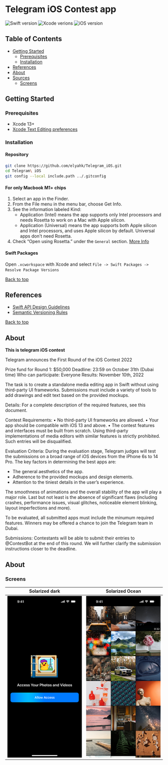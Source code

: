 # Telegram iOS Contest app
![Swift version](https://github.com/superdispatch/carrier-tms-ios/blob/badges/.github/badges/swift-version.svg)
![Xcode verions](https://github.com/superdispatch/carrier-tms-ios/blob/badges/.github/badges/xcode-version.svg)
![iOS version](https://github.com/superdispatch/carrier-tms-ios/blob/badges/.github/badges/ios-version.svg)

## Table of Contents

- [Getting Started](#getting-started)
    - [Prerequisites](#prerequisites)
    - [Installation](#installation)
- [References](#references)
- [About](#about)
- [Sources](#sources)
    - [Screens](#screens)

## Getting Started

### Prerequisites
- Xcode 13+
- [Xcode Text Editing preferences](docs/XcodePreferences.md)

### Installation

#### Repository
```bash
git clone https://github.com/elyahk/Telegram_iOS.git
cd Telegram\ iOS
git config --local include.path ../.gitconfig
```

#### For only Macbook M1+ chips
1. Select an app in the Finder.
2. From the File menu in the menu bar, choose Get Info.
3. See the information labeled Kind:
    * Application (Intel) means the app supports only Intel processors and needs Rosetta to work on a Mac with Apple silicon.
    * Application (Universal) means the app supports both Apple silicon and Intel processors, and uses Apple silicon by default. Universal apps don't need Rosetta.
4. Check “Open using Rosetta.” under the `General` section. [More Info](https://support.apple.com/en-us/HT211861)

#### Swift Packages
Open `.xcworkspace` with Xcode and select `File -> Swift Packages -> Resolve Package Versions`

[Back to top](#table-of-contents)

## References

- [Swift API Design Guidelines](https://swift.org/documentation/api-design-guidelines)
- [Semantic Versioning Rules](https://semver.org/)

[Back to top](#table-of-contents)

## About
**This is telegram iOS contest**

Telegram announces the First Round of the iOS Contest 2022

Prize fund for Round 1: $50,000 
Deadline: 23:59 on October 31th (Dubai time)
Who can participate: Everyone
Results: November 10th, 2022

The task is to create a standalone media editing app in Swift without using third-party UI frameworks. Submissions must include a variety of tools to add drawings and edit text based on the provided mockups.

Details: 
For a complete description of the required features, see this document.

Contest Requirements:
• No third-party UI frameworks are allowed.
• Your app should be compatible with iOS 13 and above.
• The contest features and interfaces must be built from scratch. Using third-party implementations of media editors with similar features is strictly prohibited. Such entries will be disqualified. 

Evaluation Criteria:
During the evaluation stage, Telegram judges will test the submissions on a broad range of iOS devices from the iPhone 6s to 14 Pro. The key factors in determining the best apps are:

- The general aesthetics of the app.
- Adherence to the provided mockups and design elements. 
- Attention to the tiniest details in the user’s experience.

The smoothness of animations and the overall stability of the app will play a major role. Last but not least is the absence of significant flaws (including crashes, performance issues, visual glitches, noticeable element blinking, layout imperfections and more). 

To be evaluated, all submitted apps must include the minumum required features. Winners may be offered a chance to join the Telegram team in Dubai.

Submissions:
Contestants will be able to submit their entries to @ContestBot at the end of this round. We will further clarify the submission instructions closer to the deadline.

## About

### Screens

Solarized dark             |  Solarized Ocean
:-------------------------:|:-------------------------:
![Allow access](docs/screens/allow_access.png)  |  ![Gallery](docs/screens/02%20gallery.png) | ![Allow access](docs/screens/03%20creative%20tools.png) | ![Allow access](docs/screens/04%20creative%20tools.png)

